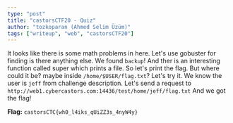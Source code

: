 ```yaml
---
type: "post"
title: "castorsCTF20 - Quiz"
author: "tozkoparan (Ahmed Selim Üzüm)"
tags: ["writeup", "web", "castorsCTF20"]
---
```


<!--more-->
It looks like there is some math problems in here. Let's use gobuster for finding
is there anything else. We found `backup`! And ther is an interesting function called
super which prints a file. So let's print the flag. But where could it be? maybe
inside `/home/$USER/flag.txt`? Let's try it. We know the user is `jeff` from challenge
description. Let's send a request to `http://web1.cybercastors.com:14436/test/home/jeff/flag.txt`
And we got the flag!

**Flag:** `castorsCTC{wh0_l4iks_qUiZZ3s_4nyW4y}`
